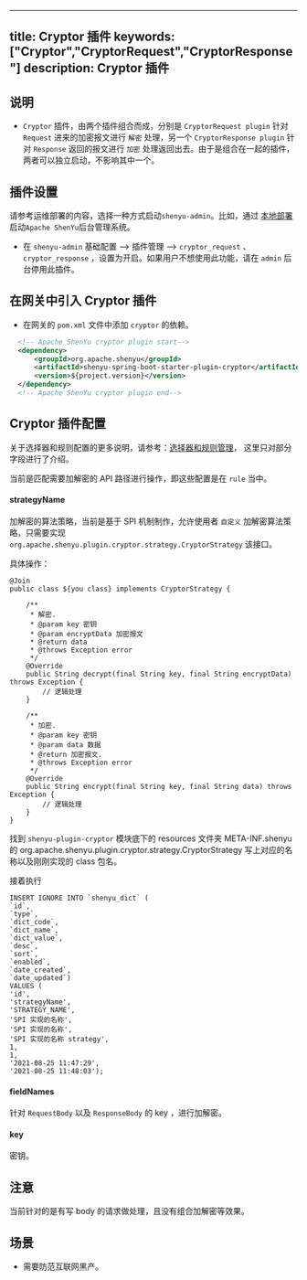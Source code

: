 ---

title: Cryptor 插件
keywords: ["Cryptor","CryptorRequest","CryptorResponse"]
description: Cryptor 插件
----------------

## 说明
* `Cryptor` 插件，由两个插件组合而成，分别是 `CryptorRequest plugin` 针对 `Request` 进来的加密报文进行 `解密` 处理，另一个 `CryptorResponse plugin` 针对 `Response` 返回的报文进行 `加密` 处理返回出去。由于是组合在一起的插件，两者可以独立启动，不影响其中一个。

## 插件设置

请参考运维部署的内容，选择一种方式启动`shenyu-admin`。比如，通过 [本地部署](../../deployment/deployment-local) 启动`Apache ShenYu`后台管理系统。

* 在 `shenyu-admin` 基础配置 --> 插件管理 --> `cryptor_request` 、`cryptor_response` ，设置为开启。如果用户不想使用此功能，请在 `admin` 后台停用此插件。



## 在网关中引入 Cryptor 插件

* 在网关的 `pom.xml` 文件中添加 `cryptor` 的依赖。

```xml
  <!-- Apache ShenYu cryptor plugin start-->
  <dependency>
      <groupId>org.apache.shenyu</groupId>
      <artifactId>shenyu-spring-boot-starter-plugin-cryptor</artifactId>
      <version>${project.version}</version>
  </dependency>
  <!-- Apache ShenYu cryptor plugin end-->
```

## Cryptor 插件配置

关于选择器和规则配置的更多说明，请参考：[选择器和规则管理](../../user-guide/admin-usage/selector-and-rule)， 这里只对部分字段进行了介绍。

当前是匹配需要加解密的 API 路径进行操作，即这些配置是在 `rule` 当中。

#### strategyName

加解密的算法策略，当前是基于 SPI 机制制作，允许使用者 `自定义` 加解密算法策略，只需要实现 `org.apache.shenyu.plugin.cryptor.strategy.CryptorStrategy` 该接口。

具体操作：
```
@Join
public class ${you class} implements CryptorStrategy {

    /**
     * 解密.
     * @param key 密钥
     * @param encryptData 加密报文
     * @return data
     * @throws Exception error
     */
    @Override
    public String decrypt(final String key, final String encryptData) throws Exception {
        // 逻辑处理
    }
    
    /**
     * 加密.
     * @param key 密钥
     * @param data 数据
     * @return 加密报文.
     * @throws Exception error
     */
    @Override
    public String encrypt(final String key, final String data) throws Exception {
        // 逻辑处理
    }
}
```
找到 `shenyu-plugin-cryptor` 模块底下的 resources 文件夹 META-INF.shenyu 的 org.apache.shenyu.plugin.cryptor.strategy.CryptorStrategy 
写上对应的名称以及刚刚实现的 class 包名。

接着执行
```
INSERT IGNORE INTO `shenyu_dict` (
`id`, 
`type`,
`dict_code`, 
`dict_name`, 
`dict_value`, 
`desc`, 
`sort`, 
`enabled`, 
`date_created`, 
`date_updated`) 
VALUES (
'id', 
'strategyName', 
'STRATEGY_NAME', 
'SPI 实现的名称', 
'SPI 实现的名称', 
'SPI 实现的名称 strategy', 
1, 
1, 
'2021-08-25 11:47:29', 
'2021-08-25 11:48:03');
```

#### fieldNames

针对 `RequestBody` 以及 `ResponseBody` 的 key ，进行加解密。

#### key

密钥。

## 注意

当前针对的是有写 body 的请求做处理，且没有组合加解密等效果。

## 场景

* 需要防范互联网黑产。
 
